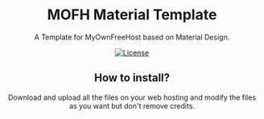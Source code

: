 <div align="center">

# MOFH Material Template
A Template for MyOwnFreeHost based on Material Design.


<p>
  <a href="https://github.com/MOFHDevWorld/mofh-material-template/blob/master/LICENSE.md"><img src="https://img.shields.io/github/license/MOFHDevWorld/mofh-material-template.svg?style=for-the-badge" alt="License"></a>
  </p>


## How to install?
Download and upload all the files on your web hosting and modify the files as you want but don't remove credits.
